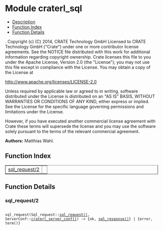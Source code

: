 

# Module craterl_sql #
* [Description](#description)
* [Function Index](#index)
* [Function Details](#functions)


.
Copyright (c) (C) 2014, CRATE Technology GmbH
Licensed to CRATE Technology GmbH ("Crate") under one or more contributor
license agreements.  See the NOTICE file distributed with this work for
additional information regarding copyright ownership.  Crate licenses
this file to you under the Apache License, Version 2.0 (the "License");
you may not use this file except in compliance with the License.  You may
obtain a copy of the License at

http://www.apache.org/licenses/LICENSE-2.0

Unless required by applicable law or agreed to in writing, software
distributed under the License is distributed on an "AS IS" BASIS, WITHOUT
WARRANTIES OR CONDITIONS OF ANY KIND, either express or implied.  See the
License for the specific language governing permissions and limitations
under the License.

However, if you have executed another commercial license agreement
with Crate these terms will supersede the license and you may use the
software solely pursuant to the terms of the relevant commercial agreement.


__Authors:__ Matthias Wahl.
<a name="index"></a>

## Function Index ##


<table width="100%" border="1" cellspacing="0" cellpadding="2" summary="function index"><tr><td valign="top"><a href="#sql_request-2">sql_request/2</a></td><td></td></tr></table>


<a name="functions"></a>

## Function Details ##

<a name="sql_request-2"></a>

### sql_request/2 ###


<pre><code>
sql_request(Sql_request::<a href="#type-sql_request">sql_request()</a>, ServerConf::<a href="#type-craterl_server_conf">craterl_server_conf()</a>) -&gt; {ok, <a href="#type-sql_response">sql_response()</a>} | {error, term()}
</code></pre>

<br></br>



